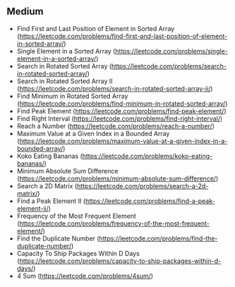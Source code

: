 ## Medium
- Find First and Last Position of Element in Sorted Array (https://leetcode.com/problems/find-first-and-last-position-of-element-in-sorted-array/)
- Single Element in a Sorted Array (https://leetcode.com/problems/single-element-in-a-sorted-array/)
- Search in Rotated Sorted Array (https://leetcode.com/problems/search-in-rotated-sorted-array/)
- Search in Rotated Sorted Array II (https://leetcode.com/problems/search-in-rotated-sorted-array-ii/)
- Find Minimum in Rotated Sorted Array (https://leetcode.com/problems/find-minimum-in-rotated-sorted-array/)
- Find Peak Element (https://leetcode.com/problems/find-peak-element/)
- Find Right Interval (https://leetcode.com/problems/find-right-interval/)
- Reach a Number (https://leetcode.com/problems/reach-a-number/)
- Maximum Value at a Given Index in a Bounded Array (https://leetcode.com/problems/maximum-value-at-a-given-index-in-a-bounded-array/)
- Koko Eating Bananas (https://leetcode.com/problems/koko-eating-bananas/)
- Minimum Absolute Sum Difference (https://leetcode.com/problems/minimum-absolute-sum-difference/)
- Search a 2D Matrix (https://leetcode.com/problems/search-a-2d-matrix/)
- Find a Peak Element II (https://leetcode.com/problems/find-a-peak-element-ii/)
- Frequency of the Most Frequent Element (https://leetcode.com/problems/frequency-of-the-most-frequent-element/)
- Find the Duplicate Number (https://leetcode.com/problems/find-the-duplicate-number/)
- Capacity To Ship Packages Within D Days (https://leetcode.com/problems/capacity-to-ship-packages-within-d-days/)
- 4 Sum (https://leetcode.com/problems/4sum/)
